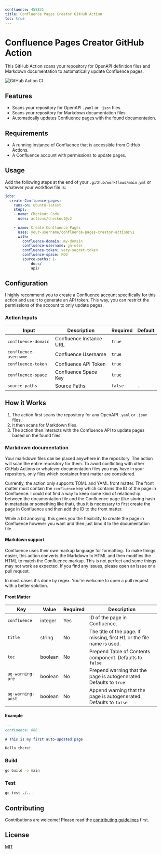 ```yaml
---
confluence: 458831
title: Confluence Pages Creator GitHub Action
toc: true
---
```


# Confluence Pages Creator GitHub Action

This GitHub Action scans your repository for OpenAPI definition files and Markdown documentation to automatically
update Confluence pages.

![GitHub Action CI](https://github.com/danaketh/ga-confluence-gen/workflows/CI/badge.svg)

## Features

- Scans your repository for OpenAPI `.yaml` or `.json` files.
- Scans your repository for Markdown documentation files.
- Automatically updates Confluence pages with the found documentation.

## Requirements

- A running instance of Confluence that is accessible from GitHub Actions.
- A Confluence account with permissions to update pages.

## Usage

Add the following steps at the end of your `.github/workflows/main.yml` or whatever your workflow file is:

```yaml
jobs:
  create-Confluence-pages:
    runs-on: ubuntu-latest
    steps:
    - name: Checkout Code
      uses: actions/checkout@v2
      
    - name: Create Confluence Pages
      uses: your-username/confluence-pages-creator-action@v1
      with:
        confluence-domain: my-domain
        confluence-username: gh-user
        confluence-token: very-secret-token
        confluence-space: FOO
        source-paths: |-
            docs/
            api/
```

## Configuration

I highly recommend you to create a Confluence account specifically for this action and use it to generate an API token.
This way, you can restrict the permissions of the account to only update pages.

### Action Inputs

| Input                 | Description             | Required | Default |
|-----------------------|-------------------------|----------|---------|
| `confluence-domain`   | Confluence Instance URL | `true`   |         |
| `confluence-username` | Confluence Username     | `true`   |         |
| `confluence-token`    | Confluence API Token    | `true`   |         |
| `confluence-space`    | Confluence Space Key    | `true`   |         |
| `source-paths`        | Source Paths            | `false`  | `.`     |


## How it Works

1. The action first scans the repository for any OpenAPI `.yaml` or `.json` files.
2. It then scans for Markdown files.
3. The action then interacts with the Confluence API to update pages based on the found files.

### Markdown documentation

Your markdown files can be placed anywhere in the repository. The action will scan the entire repository for them.
To avoid conflicting with other GitHub Actions or whatever documentation files you may have in your repository,
only files which container front matter are considered.

Currently, the action only supports TOML and YAML front matter. The front matter must contain the `confluence` key
which contains the ID of the page in Confluence. I could not find a way to keep some kind of relationship between
the documentation file and the Confluence page (like storing hash in metadata or something like that), thus
it is necessary to first create the page in Confluence and then add the ID to the front matter.

While a bit annoying, this gives you the flexibility to create the page in Confluence however you want and then
just bind it to the documentation file.

#### Markdown support

Confluence uses their own markup language for formatting. To make things easier, this action converts the Markdown
to HTML and then modifies the HTML to match the Confluence markup. This is not perfect and some things may not
work as expected. If you find any issues, please open an issue or a pull request.

In most cases it's done by regex. You're welcome to open a pull request with a better solution.

#### Front Matter

| Key               | Value   | Required | Description                                                           |
|-------------------|---------|----------|-----------------------------------------------------------------------|
| `confluence`      | integer | Yes      | ID of the page in Confluence.                                         |
| `title`           | string  | No       | The title of the page. If missing, first H1 or the file name is used. |
| `toc`             | boolean | No       | Prepend Table of Contents component. Defaults to `false`              |
| `ag-warning-pre`  | boolean | No       | Prepend warning that the page is autogenerated. Defaults to `true`    |
| `ag-warning-post` | boolean | No       | Append warning that the page is autogenerated. Defaults to `false`    |

#### Example

```markdown
---
confluence: 666
---
# This is my first auto-updated page

Hello there!
```

### Build

```bash
go build -o main
```

### Test

```bash
go test ./...
```

## Contributing

Contributions are welcome! Please read the [contributing guidelines](CONTRIBUTING.md) first.

## License

[MIT](LICENSE)
